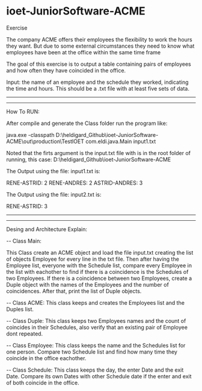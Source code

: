 # ioet-JuniorSoftware-ACME

Exercise

The company ACME offers their employees the flexibility to work the hours they want. But due to some external circumstances they need to know what employees have been at the office within the same time frame

The goal of this exercise is to output a table containing pairs of employees and how often they have coincided in the office.

Input: the name of an employee and the schedule they worked, indicating the time and hours. This should be a .txt file with at least five sets of data.

----------------------------------------------------------------------
----------------------------------------------------------------------

How To RUN:

After compile and generate the Class folder run the program like:

  java.exe -classpath D:\heldigard_Github\ioet-JuniorSoftware-ACME\out\production\TestIOET com.eldi.java.Main input1.txt

Noted that the firts argument is the input.txt file with is in the root folder of running, this case: D:\heldigard_Github\ioet-JuniorSoftware-ACME

The Output using the file: input1.txt is:

  RENE-ASTRID: 2
  RENE-ANDRES: 2
  ASTRID-ANDRES: 3

The Output using the file: input2.txt is:

  RENE-ASTRID: 3

--------------------------------------------------------------------
--------------------------------------------------------------------

Desing and Architecture Explain:

-- Class Main: 

This Class create an ACME object and load the file input.txt creating the list of objects Employee for every line in the txt file. 
Then after having the Employee list, everyone with the Schedule list, compare every Employee in the list with eachother to find if there is a coincidence is the 
Schedules of two Employees. If there is a coincidence between two Employees, create a Duple object with the names of the Employees and the number of coincidences. After that, print the list of Duple objects.

-- Class ACME: 
This class keeps and creates the Employees list and the Duples list.

-- Class Duple: 
This class keeps two Employees names and the count of coincides in their Schedules, also verify that an existing pair of Employee dont repeated.

-- Class Employee:
This class keeps the name and the Schedules list for one person. Compare two Schedule list and find how many time they coincide in the office eachother.

-- Class Schedule:
This class keeps the day, the enter Date and the exit Date. Compare its own Dates with other Schedule date if the enter and exit of both coincide in the office.

